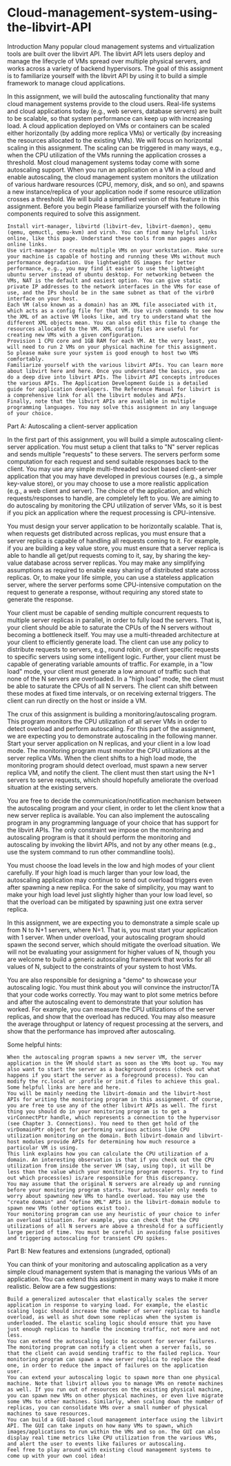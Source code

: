 # Cloud-management-system-using-the-libvirt-API

Introduction
Many popular cloud management systems and virtualization tools are built over the libvirt API. The libvirt API lets users deploy and manage the lifecycle of VMs spread over multiple physical servers, and works across a variety of backend hypervisors. The goal of this assignment is to familiarize yourself with the libvirt API by using it to build a simple framework to manage cloud applications.

In this assignment, we will build the autoscaling functionality that many cloud management systems provide to the cloud users. Real-life systems and cloud applications today (e.g., web servers, database servers) are built to be scalable, so that system performance can keep up with increasing load. A cloud application deployed on VMs or containers can be scaled either horizontally (by adding more replica VMs) or vertically (by increasing the resources allocated to the existing VMs). We will focus on horizontal scaling in this assignment. The scaling can be triggered in many ways, e.g., when the CPU utilization of the VMs running the application crosses a threshold. Most cloud management systems today come with some autoscaling support. When you run an application on a VM in a cloud and enable autoscaling, the cloud management system monitors the utilization of various hardware resources (CPU, memory, disk, and so on), and spawns a new instance/replica of your application node if some resource utilization crosses a threshold. We will build a simplified version of this feature in this assignment.
Before you begin
Please familiarize yourself with the following components required to solve this assignment.

    Install virt-manager, libvirtd (libvirt-dev, libvirt-daemon), qemu (qemu, qemuctl, qemu-kvm) and virsh. You can find many helpful links online, like this page. Understand these tools from man pages and/or online links.
    Use virt-manager to create multiple VMs on your workstation. Make sure your machine is capable of hosting and running these VMs without much performance degradation. Use lightweight OS images for better performance, e.g., you may find it easier to use the lightweight ubuntu server instead of ubuntu desktop. For networking between the VMs, NAT is the default and easiest option. You can give static private IP addresses to the network interfaces in the VMs for ease of use, and the IPs should be in the same subnet as that of the virbr0 interface on your host.
    Each VM (also known as a domain) has an XML file associated with it, which acts as a config file for that VM. Use virsh commands to see how the XML of an active VM looks like, and try to understand what the different XML objects mean. You can also edit this file to change the resources allocated to the VM. XML config files are useful for creating new VMs with a given configuration.
    Provision 1 CPU core and 1GB RAM for each VM. At the very least, you will need to run 2 VMs on your physical machine for this assignment. So please make sure your system is good enough to host two VMs comfortably.
    Familiarize yourself with the various libvirt APIs. You can learn more about libvirt here and here. Once you understand the basics, you can do a deep dive into libvirt APIs. The libvirt API concepts introduces the various APIs. The Application Development Guide is a detailed guide for application developers. The Reference Manual for libvirt is a comprehensive link for all the libvirt modules and APIs.
    Finally, note that the libvirt APIs are available in multiple programming languages. You may solve this assignment in any language of your choice. 

Part A: Autoscaling a client-server application

In the first part of this assignment, you will build a simple autoscaling client-server application. You must setup a client that talks to "N" server replicas and sends multiple "requests" to these servers. The servers perform some computation for each request and send suitable responses back to the client. You may use any simple multi-threaded socket based client-server application that you may have developed in previous courses (e.g., a simple key-value store), or you may choose to use a more realistic application (e.g., a web client and server). The choice of the application, and which requests/responses to handle, are completely left to you. We are aiming to do autoscaling by monitoring the CPU utilization of server VMs, so it is best if you pick an application where the request processing is CPU-intensive.

You must design your server application to be horizontally scalable. That is, when requests get distributed across replicas, you must ensure that a server replica is capable of handling all requests coming to it. For example, if you are building a key value store, you must ensure that a server replica is able to handle all get/put requests coming to it, say, by sharing the key-value database across server replicas. You may make any simplifying assumptions as required to enable easy sharing of distributed state across replicas. Or, to make your life simple, you can use a stateless application server, where the server performs some CPU-intensive computation on the request to generate a response, without requiring any stored state to generate the response.

Your client must be capable of sending multiple concurrent requests to multiple server replicas in parallel, in order to fully load the servers. That is, your client should be able to saturate the CPUs of the N servers without becoming a bottleneck itself. You may use a multi-threaded architecture at your client to efficiently generate load. The client can use any policy to distribute requests to servers, e.g., round robin, or divert specific requests to specific servers using some intelligent logic. Further, your client must be capable of generating variable amounts of traffic. For example, in a "low load" mode, your client must generate a low amount of traffic such that none of the N servers are overloaded. In a "high load" mode, the client must be able to saturate the CPUs of all N servers. The client can shift between these modes at fixed time intervals, or on receiving external triggers. The client can run directly on the host or inside a VM.

The crux of this assignment is building a monitoring/autoscaling program. This program monitors the CPU utilization of all server VMs in order to detect overload and perform autoscaling. For this part of the assignment, we are expecting you to demonstrate autoscaling in the following manner. Start your server application on N replicas, and your client in a low load mode. The monitoring program must monitor the CPU utilizations at the server replica VMs. When the client shifts to a high load mode, the monitoring program should detect overload, must spawn a new server replica VM, and notify the client. The client must then start using the N+1 servers to serve requests, which should hopefully ameliorate the overload situation at the existing servers.

You are free to decide the communication/notification mechanism between the autoscaling program and your client, in order to let the client know that a new server replica is available. You can also implement the autoscaling program in any programming language of your choice that has support for the libvirt APIs. The only constraint we impose on the monitoring and autoscaling program is that it should perform the monitoring and autoscaling by invoking the libvirt APIs, and not by any other means (e.g., use the system command to run other commandline tools).

You must choose the load levels in the low and high modes of your client carefully. If your high load is much larger than your low load, the autoscaling application may continue to send out overload triggers even after spawning a new replica. For the sake of simplicity, you may want to make your high load level just slightly higher than your low load level, so that the overload can be mitigated by spawning just one extra server replica.

In this assignment, we are expecting you to demonstrate a simple scale up from N to N+1 servers, where N=1. That is, you must start your application with 1 server. When under overload, your autoscaling program should spawn the second server, which should mitigate the overload situation. We will not be evaluating your assignment for higher values of N, though you are welcome to build a generic autoscaling framework that works for all values of N, subject to the constraints of your system to host VMs.

You are also responsible for designing a "demo" to showcase your autoscaling logic. You must think about you will convince the instructor/TA that your code works correctly. You may want to plot some metrics before and after the autoscaling event to demonstrate that your solution has worked. For example, you can measure the CPU utilizations of the server replicas, and show that the overload has reduced. You may also measure the average throughput or latency of request processing at the servers, and show that the performance has improved after autoscaling.

Some helpful hints:

    When the autoscaling program spawns a new server VM, the server application in the VM should start as soon as the VMs boot up. You may also want to start the server as a background process (check out what happens if you start the server as a foreground process). You can modify the rc.local or .profile or init.d files to achieve this goal. Some helpful links are here and here.
    You will be mainly needing the libvirt-domain and the libvirt-host APIs for writing the monitoring program in this assignment. Of course, you are free to use any of the other libvirt APIs as well. The first thing you should do in your monitoring program is to get a virConnectPtr handle, which represents a connection to the hypervisor (see Chapter 3. Connections). You need to then get hold of the virDomainPtr object for performing various actions like CPU utilization monitoring on the domain. Both libvirt-domain and libvirt-host modules provide APIs for determining how much resource a particular VM is using.
    This link explains how you can calculate the CPU utilization of a domain. An interesting observation is that if you check out the CPU utilization from inside the server VM (say, using top), it will be less than the value which your monitoring program reports. Try to find out which process(es) is/are responsible for this discrepancy.
    You may assume that the original N servers are already up and running before your monitoring program starts. Your autoscaler only needs to worry about spawning new VMs to handle overload. You may use the "create domain" and "define XML" APIs in the libvirt-domain module to spawn new VMs (other options exist too).
    Your monitoring program can use any heuristic of your choice to infer an overload situation. For example, you can check that the CPU utilizations of all N servers are above a threshold for a sufficiently large period of time. You must be careful in avoiding false positives and triggering autoscaling for transient CPU spikes. 

Part B: New features and extensions (ungraded, optional)

You can think of your monitoring and autoscaling application as a very simple cloud management system that is managing the various VMs of an application. You can extend this assignment in many ways to make it more realistic. Below are a few suggestions:

    Build a generalized autoscaler that elastically scales the server application in response to varying load. For example, the elastic scaling logic should increase the number of server replicas to handle overload, as well as shut down some replicas when the system is underloaded. The elastic scaling logic should ensure that you have just enough replicas to handle the incoming traffic, not more and not less.
    You can extend the autoscaling logic to account for server failures. The monitoring program can notify a client when a server fails, so that the client can avoid sending traffic to the failed replica. Your monitoring program can spawn a new server replica to replace the dead one, in order to reduce the impact of failures on the application user.
    You can extend your autoscaling logic to spawn more than one physical machine. Note that libvirt allows you to manage VMs on remote machines as well. If you run out of resources on the existing physical machine, you can spawn new VMs on other physical machines, or even live migrate some VMs to other machines. Similarly, when scaling down the number of replicas, you can consolidate VMs over a small number of physical machines to save resources.
    You can build a GUI-based cloud management interface using the libvirt API. The GUI can take inputs on how many VMs to spawn, which images/applications to run within the VMs and so on. The GUI can also display real time metrics like CPU utilization from the various VMs, and alert the user to events like failures or autoscaling.
    Feel free to play around with existing cloud management systems to come up with your own cool idea! 

